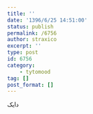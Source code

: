 ```yaml
---
title: ''
date: '1396/6/25 14:51:00'
status: publish
permalink: /6756
author: straxico
excerpt: ''
type: post
id: 6756
category:
    - tytomood
tag: []
post_format: []
---
```

دایک